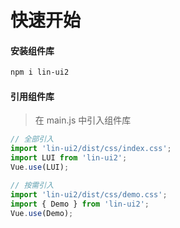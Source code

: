 # 快速开始

#### 安装组件库

```bash
npm i lin-ui2
```

#### 引用组件库
>在 main.js 中引入组件库

```javascript
// 全部引入
import 'lin-ui2/dist/css/index.css';
import LUI from 'lin-ui2';
Vue.use(LUI);

// 按需引入
import 'lin-ui2/dist/css/demo.css';
import { Demo } from 'lin-ui2';
Vue.use(Demo);
```

